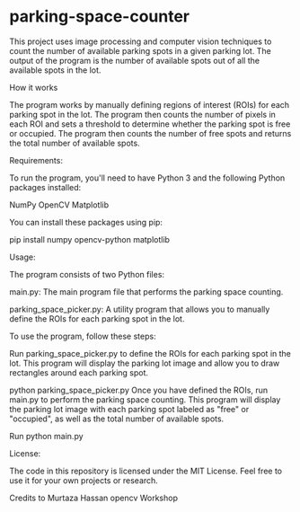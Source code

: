 # parking-space-counter


This project uses image processing and computer vision techniques to count the number of available parking spots in a given parking lot. The output of the program is the number of available spots out of all the available spots in the lot.

How it works

The program works by manually defining regions of interest (ROIs) for each parking spot in the lot. The program then counts the number of pixels in each ROI and sets a threshold to determine whether the parking spot is free or occupied. The program then counts the number of free spots and returns the total number of available spots.

Requirements:

To run the program, you'll need to have Python 3 and the following Python packages installed:

NumPy
OpenCV
Matplotlib

You can install these packages using pip:


pip install numpy opencv-python matplotlib


Usage:

The program consists of two Python files:

main.py: The main program file that performs the parking space counting.

parking_space_picker.py: A utility program that allows you to manually define the ROIs for each parking spot in the lot.


To use the program, follow these steps:

Run parking_space_picker.py to define the ROIs for each parking spot in the lot. This program will display the parking lot image and allow you to draw rectangles around each parking spot.

python parking_space_picker.py
Once you have defined the ROIs, run main.py to perform the parking space counting. This program will display the parking lot image with each parking spot labeled as "free" or "occupied", as well as the total number of available spots.

Run python main.py

License:

The code in this repository is licensed under the MIT License. Feel free to use it for your own projects or research.


Credits to Murtaza Hassan opencv Workshop
